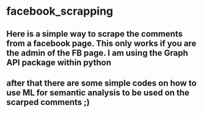 # facebook_scrapping
Here is a simple way to scrape the comments from a facebook page. This only works if you are the admin of the FB page. 
I am using the Graph API package within python
---
after that there are some simple codes on how to use ML for semantic analysis to be used on the scarped comments ;)
----
